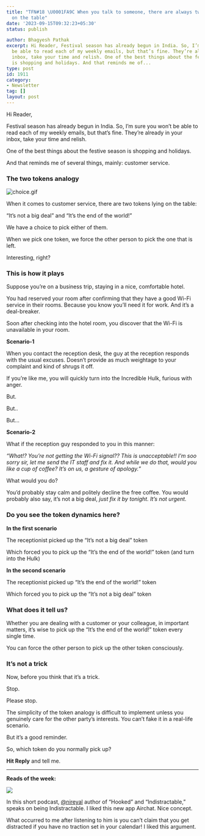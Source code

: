```yaml
---
title: "TFN#18 \U0001FA9C When you talk to someone, there are always two tokens lying
  on the table"
date: '2023-09-15T09:32:23+05:30'
status: publish

author: Bhagyesh Pathak
excerpt: Hi Reader, Festival season has already begun in India. So, I’m sure you won’t
  be able to read each of my weekly emails, but that’s fine. They’re already in your
  inbox, take your time and relish. One of the best things about the festive season
  is shopping and holidays. And that reminds me of...
type: post
id: 1911
category:
- Newsletter
tag: []
layout: post
---
```


Hi Reader,

Festival season has already begun in India. So, I’m sure you won’t be able to read each of my weekly emails, but that’s fine. They’re already in your inbox, take your time and relish.

One of the best things about the festive season is shopping and holidays.

And that reminds me of several things, mainly: customer service.

### The two tokens analogy

![choice.gif](https://embed.filekitcdn.com/e/tkwVjiL2WnM6sb9P2ZThes/sDNisMYRqKkFYxxGSn4mcz)

When it comes to customer service, there are two tokens lying on the table:

“It’s not a big deal” and “It’s the end of the world!”

We have a choice to pick either of them.

When we pick one token, we force the other person to pick the one that is left.

Interesting, right?

### This is how it plays

Suppose you’re on a business trip, staying in a nice, comfortable hotel.

You had reserved your room after confirming that they have a good Wi-Fi service in their rooms. Because you know you’ll need it for work. And it’s a deal-breaker.

Soon after checking into the hotel room, you discover that the Wi-Fi is unavailable in your room.

**Scenario-1**

When you contact the reception desk, the guy at the reception responds with the usual excuses. Doesn’t provide as much weightage to your complaint and kind of shrugs it off.

If you’re like me, you will quickly turn into the Incredible Hulk, furious with anger.

But.

But..

But…

**Scenario-2**

What if the reception guy responded to you in this manner:

*“What!? You’re not getting the Wi-Fi signal?? This is unacceptable!! I’m soo sorry sir, let me send the IT staff and fix it. And while we do that, would you like a cup of coffee? It’s on us, a gesture of apology.”*

What would you do?

You’d probably stay calm and politely decline the free coffee. You would probably also say, it’s not a big deal, *just fix it by tonight. It’s not urgent.*

### Do you see the token dynamics here?

**In the first scenario**

The receptionist picked up the “It’s not a big deal” token

Which forced you to pick up the “It’s the end of the world!” token (and turn into the Hulk)

**In the second scenario**

The receptionist picked up “It’s the end of the world!” token

Which forced you to pick up the “It’s not a big deal” token

### What does it tell us?

Whether you are dealing with a customer or your colleague, in important matters, it’s wise to pick up the “It’s the end of the world!” token every single time.

You can force the other person to pick up the other token consciously.

### It’s not a trick

Now, before you think that it’s a trick.

Stop.

Please stop.

The simplicity of the token analogy is difficult to implement unless you genuinely care for the other party’s interests. You can’t fake it in a real-life scenario.

But it’s a good reminder.

So, which token do you normally pick up?

**Hit Reply** and tell me.

---

**Reads of the week:**

[![](https://embed.filekitcdn.com/e/tkwVjiL2WnM6sb9P2ZThes/fbiyiQSFiZLhNzPVwCjkQP)](https://t.co/uoNCvhGYJl)

In this short podcast, [@nireyal](https://twitter.com/nireyal) author of “Hooked” and “Indistractable,” speaks on being Indistractable. I liked this new app Airchat. Nice concept.

What occurred to me after listening to him is you can’t claim that you get distracted if you have no traction set in your calendar! I liked this argument.